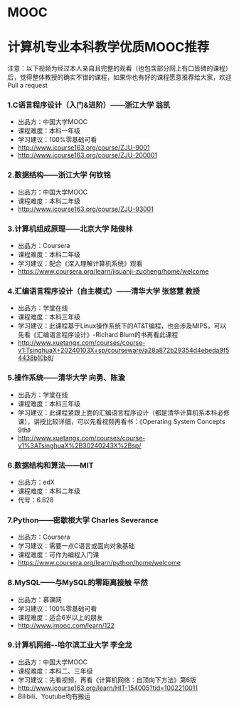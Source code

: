 # MOOC
# 计算机专业本科教学优质MOOC推荐

注意：以下视频为经过本人亲自且完整的观看（也包含部分网上有口皆碑的课程）后，觉得整体教授的确实不错的课程，如果你也有好的课程愿意推荐给大家，欢迎Pull a request

### 1.C语言程序设计（入门&进阶）——浙江大学 翁凯
- 出品方：中国大学MOOC
- 课程难度：本科一年级
- 学习建议：100%零基础可看
- http://www.icourse163.org/course/ZJU-9001
- http://www.icourse163.org/course/ZJU-200001

### 2.数据结构——浙江大学 何钦铭
- 出品方：中国大学MOOC
- 课程难度：本科二年级
- http://www.icourse163.org/course/ZJU-93001

### 3.计算机组成原理——北京大学 陆俊林
- 出品方：Coursera 
- 课程难度：本科二年级
- 学习建议：配合《深入理解计算机系统》观看
- https://www.coursera.org/learn/jisuanji-zucheng/home/welcome

### 4.汇编语言程序设计（自主模式）——清华大学 张悠慧 教授
- 出品方：学堂在线
- 课程难度：本科三年级
- 学习建议：此课程基于Linux操作系统下的AT&T编程，也会涉及MIPS。可以先看《汇编语言程序设计》-Richard Blum的书再看此课程
- http://www.xuetangx.com/courses/course-v1:TsinghuaX+20240103X+sp/courseware/a28a872b29354d4ebeda9f54438b10b8/

### 5.操作系统——清华大学 向勇、陈渝
- 出品方：学堂在线
- 课程难度：本科三年级
- 学习建议：此课程紧跟上面的汇编语言程序设计（都是清华计算机系本科必修课），讲授比较详细，可以先看视频再看书：《Operating System Concepts 9th》
- http://www.xuetangx.com/courses/course-v1%3ATsinghuaX%2B30240243X%2Bsp/

### 6.数据结构和算法——MIT
- 出品方：edX
- 课程难度：本科二年级
- 代号：6.828

### 7.Python——密歇根大学 Charles Severance
- 出品方：Coursera 
- 学习建议：需要一点C语言或面向对象基础
- 课程难度：可作为编程入门课
- https://www.coursera.org/learn/python/home/welcome

### 8.MySQL——与MySQL的零距离接触 平然
- 出品方：慕课网
- 学习建议：100%零基础可看
- 课程难度：适合6岁以上的朋友
- http://www.imooc.com/learn/122

### 9.计算机网络--哈尔滨工业大学 李全龙
- 出品方：中国大学MOOC
- 课程难度：本科二、三年级
- 学习建议：先看视频，再看《计算机网络：自顶向下方法》第6版
- http://www.icourse163.org/learn/HIT-154005?tid=1002210011
- Bilibili、Youtube均有搬运
